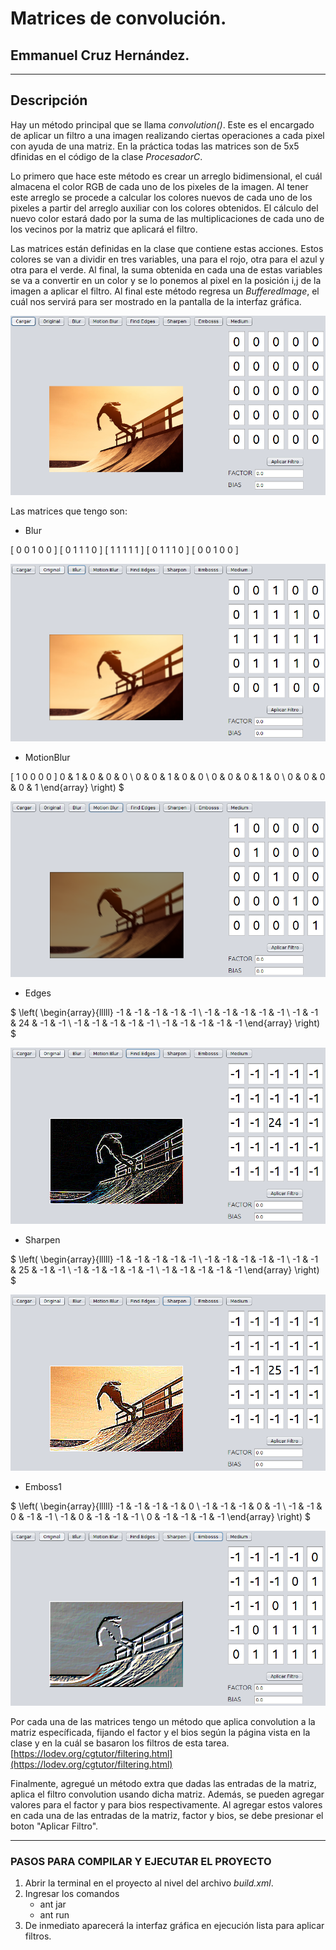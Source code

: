 # Matrices de convolución.
## Emmanuel Cruz Hernández.

----

## Descripción
Hay un método principal que se llama _convolution()_. Este es el encargado de aplicar un filtro a una imagen realizando ciertas operaciones a cada pixel con ayuda de una matriz. En la práctica todas las matrices son de 5x5 dfinidas en el código de la clase _ProcesadorC_.

Lo primero que hace este método es crear un arreglo bidimensional, el cuál almacena el color RGB de cada uno de los pixeles de la imagen. Al tener este arreglo se procede a calcular los colores nuevos de cada uno de los pixeles a partir del arreglo auxiliar con los colores obtenidos. El cálculo del nuevo color estará dado por la suma de las multiplicaciones de cada uno de los vecinos por la matriz que aplicará el filtro.

Las matrices están definidas en la clase que contiene estas acciones. Estos colores se van a dividir en tres variables, una para el rojo, otra para el azul y otra para el verde. Al final, la suma obtenida en cada una de estas variables se va a convertir en un color y se lo ponemos al pixel en la posición i,j de la imagen a aplicar el filtro. Al final este método regresa un _BufferedImage_, el cuál nos servirá para ser mostrado en la pantalla de la interfaz gráfica.

![img1](Muestras/D01.png)

Las matrices que tengo son:

* Blur

[ 0 0 1 0 0 ]
[ 0 1 1 1 0 ]
[ 1 1 1 1 1 ]
[ 0 1 1 1 0 ]
[ 0 0 1 0 0 ]

![img2](Muestras/D02.png)

* MotionBlur

[ 1 0 0 0 0 ]
0 & 1 & 0 & 0 & 0 \\
0 & 0 & 1 & 0 & 0 \\
0 & 0 & 0 & 1 & 0 \\
0 & 0 & 0 & 0 & 1
\end{array}
\right)
$

![img3](Muestras/D03.png)

* Edges

$
\left(
\begin{array}{lllll}
-1 & -1 & -1 & -1 & -1 \\
-1 & -1 & -1 & -1 & -1 \\
-1 & -1 & 24 & -1 & -1 \\
-1 & -1 & -1 & -1 & -1 \\
-1 & -1 & -1 & -1 & -1
\end{array}
\right)
$

![img4](Muestras/D04.png)

* Sharpen

$
\left(
\begin{array}{lllll}
-1 & -1 & -1 & -1 & -1 \\
-1 & -1 & -1 & -1 & -1 \\
-1 & -1 & 25 & -1 & -1 \\
-1 & -1 & -1 & -1 & -1 \\
-1 & -1 & -1 & -1 & -1
\end{array}
\right)
$

![img5](Muestras/D05.png)

* Emboss1

$
\left(
\begin{array}{lllll}
-1 & -1 & -1 & -1 & 0 \\
-1 & -1 & -1 & 0 & -1 \\
-1 & -1 & 0 & -1 & -1 \\
-1 & 0 & -1 & -1 & -1 \\
0 & -1 & -1 & -1 & -1
\end{array}
\right)
$

![img6](Muestras/D06.png)

Por cada una de las matrices tengo un método que aplica convolution a la matriz específicada, fijando el factor y el bios según la página vista en la clase y en la cuál se basaron los filtros de esta tarea. [https://lodev.org/cgtutor/filtering.html](https://lodev.org/cgtutor/filtering.html)

Finalmente, agregué un método extra que dadas las entradas de la matriz, aplica el filtro convolution usando dicha matriz. Además, se pueden agregar valores para el factor y para bios respectivamente. Al agregar estos valores en cada una de las entradas de la matriz, factor y bios, se debe presionar el boton "Aplicar Filtro".

----

### PASOS PARA COMPILAR Y EJECUTAR EL PROYECTO
1. Abrir la terminal en el proyecto al nivel del archivo _build.xml_.
2. Ingresar los comandos
	* ant jar
	* ant run
3. De inmediato aparecerá la interfaz gráfica en ejecución lista para aplicar filtros.

